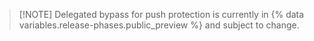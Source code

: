 >[!NOTE] Delegated bypass for push protection is currently in {% data variables.release-phases.public_preview %} and subject to change.
